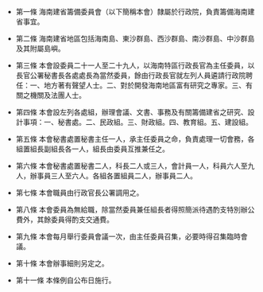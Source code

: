 * 第一條 海南建省籌備委員會（以下簡稱本會）隸屬於行政院，負責籌備海南建省事宜。

* 第二條 海南建省地區包括海南島、東沙群島、西沙群島、南沙群島、中沙群島及其附屬島嶼。

* 第三條 本會設委員二十一人至二十九人，以海南特區行政長官為主任委員，以長官公署秘書長各處處長為當然委員，餘由行政長官就左列人員遴請行政院聘任：一、地方著有聲望人士。二、對於開發海南地區富有研究之專家。三、有關之機關及法團人士。

* 第四條 本會設左列各處組，辦理會議、文書、事務及有關籌備建省之研究、設計事項：一、秘書處。二、民政組。三、財政組。四、教育組。五、建設組。

* 第五條 本會秘書處置秘書主任一人，承主任委員之命，負責處理一切會務，各組置組長副組長各一人，組長由委員互推兼任之。

* 第六條 本會秘書處置秘書二人，科長二人或三人，會計員一人，科員六人至九人，辦事員三人至六人。各組各置組員二人，辦事員二人。

* 第七條 本會職員由行政官長公署調用之。

* 第八條 本會委員為無給職，除當然委員兼任組長者得照簡派待遇酌支特別辦公費外，其餘委員得酌支交通費。

* 第九條 本會每月舉行委員會議一次，由主任委員召集，必要時得召集臨時會議。

* 第十條 本會辦事細則另定之。

* 第十一條 本條例自公布日施行。

